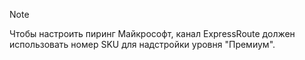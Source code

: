 >[!NOTE]
>Чтобы настроить пиринг Майкрософт, канал ExpressRoute должен использовать номер SKU для надстройки уровня "Премиум". 
>
>